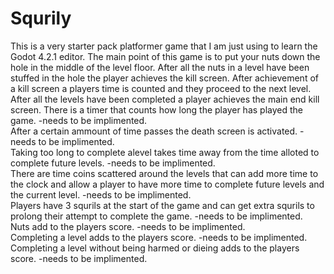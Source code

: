 # Squrily 
This is a very starter pack platformer game that I am just using to learn the Godot 4.2.1 editor. 
The main point of this game is to put your nuts down the hole in the middle of the level floor.
After all the nuts in a level have been stuffed in the hole the player achieves the kill screen. 
After achievement of a kill screen a players time is counted and they proceed to the next level. 
After all the levels have been completed a player achieves the main end kill screen. 
There is a timer that counts how long the player has played the game. -needs to be implimented.  
After a certain ammount of time passes the death screen is activated. -needs to be implimented.  
Taking too long to complete alevel takes time away from the time alloted to complete future levels. -needs to be implimented.  
There are time coins scattered around the levels that can add more time to the clock and allow a player to have more time to complete future levels and the current level. -needs to be implimented.  
Players have 3 squrils at the start of the game and can get extra squrils to prolong their attempt to complete the game. -needs to be implimented.  
Nuts add to the players score. -needs to be implimented.  
Completing a level adds to the players score. -needs to be implimented.  
Completing a level without being harmed or dieing adds to the players score. -needs to be implimented.  
